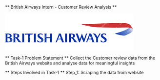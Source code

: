 ** British Airways Intern - Customer Review Analysis **

![alt text][def]

[def]: images.png

** Task-1 Problem Statement **
              Collect the Customer review data from the British Airways website and analyse data for meaningful insights

** Steps Involved in Task-1 **
              Step_1: Scraping the data from website